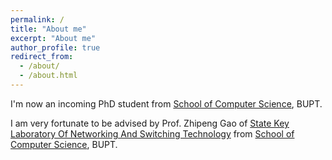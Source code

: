 ```yaml
---
permalink: /
title: "About me"
excerpt: "About me"
author_profile: true
redirect_from: 
  - /about/
  - /about.html
---
```


I'm now an incoming PhD student from [School of Computer Science](https://is.bupt.edu.cn/), BUPT. 

I am very fortunate to be advised by Prof. Zhipeng Gao of [State Key Laboratory Of Networking And Switching Technology](https://sklnst.bupt.edu.cn/index.htm) from [School of Computer Science](https://scs.bupt.edu.cn/), BUPT. 
